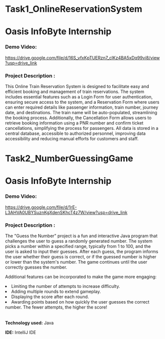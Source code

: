 # Task1_OnlineReservationSystem
<h1> Oasis InfoByte Internship </h1>

### Demo Video:
<a href="https://drive.google.com/file/d/16S_vfxKpTUERzn7_clKz4BA5xDq99vi8/view?usp=drive_link">https://drive.google.com/file/d/16S_vfxKpTUERzn7_clKz4BA5xDq99vi8/view?usp=drive_link</a>

### Project Description :
This Online Train Reservation System is designed to facilitate easy and efficient booking and management of train reservations. The system includes essential features such as a Login Form for user authentication, ensuring secure access to the system, and a Reservation Form where users can enter required details like passenger information, train number, journey date, and destinations. The train name will be auto-populated, streamlining the booking process. Additionally, the Cancellation Form allows users to retrieve booking information using a PNR number and confirm ticket cancellations, simplifying the process for passengers. All data is stored in a central database, accessible to authorized personnel, improving data accessibility and reducing manual efforts for customers and staff.

# Task2_NumberGuessingGame
<h1> Oasis InfoByte Internship </h1>

### Demo Video:
<a href="https://drive.google.com/file/d/1rE-L3AHVA0UBYSuznKgXdenSKhcT4z7W/view?usp=drive_link">https://drive.google.com/file/d/1rE-L3AHVA0UBYSuznKgXdenSKhcT4z7W/view?usp=drive_link</a>

### Project Description :
The "Guess the Number" project is a fun and interactive Java program that challenges the user to guess a randomly generated number. The system picks a number within a specified range, typically from 1 to 100, and the user is asked to input their guesses. After each guess, the program informs the user whether their guess is correct, or if the guessed number is higher or lower than the system's number. The game continues until the user correctly guesses the number.

Additional features can be incorporated to make the game more engaging:
<li>Limiting the number of attempts to increase difficulty.</li>
<li>Adding multiple rounds to extend gameplay.</li>
<li>Displaying the score after each round.</li>
<li>Awarding points based on how quickly the user guesses the correct number. The fewer attempts, the higher the score!</li>

<br>
<br>
<b>Technology used:</b> Java

<b>IDE:</b> IntelliJ IDE
